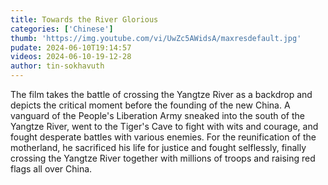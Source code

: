 ```yaml
---
title: Towards the River Glorious
categories: ['Chinese']
thumb: 'https://img.youtube.com/vi/UwZc5AWidsA/maxresdefault.jpg'
pudate: 2024-06-10T19:14:57
videos: 2024-06-10-19-12-28
author: tin-sokhavuth
---
```

The film takes the battle of crossing the Yangtze River as a backdrop and depicts the critical moment before the founding of the new China. A vanguard of the People's Liberation Army sneaked into the south of the Yangtze River, went to the Tiger's Cave to fight with wits and courage, and fought desperate battles with various enemies. For the reunification of the motherland, he sacrificed his life for justice and fought selflessly, finally crossing the Yangtze River together with millions of troops and raising red flags all over China.